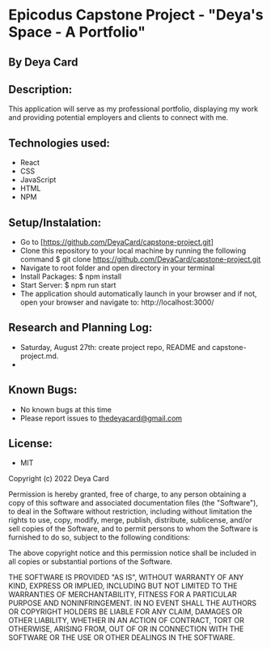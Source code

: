 # Epicodus Capstone Project - "Deya's Space - A Portfolio"

## By Deya Card

## Description:

This application will serve as my professional portfolio, displaying my work and providing potential employers and clients to connect with me.


## Technologies used:
* React
* CSS
* JavaScript
* HTML
* NPM



## Setup/Instalation:
* Go to [https://github.com/DeyaCard/capstone-project.git]
* Clone this repository to your local machine by running the following command $ git clone https://github.com/DeyaCard/capstone-project.git
* Navigate to root folder and open directory in your terminal
* Install Packages: $ npm install
* Start Server: $ npm run start
* The application should automatically launch in your browser and if not, open your browser and navigate to: http://localhost:3000/


## Research and Planning Log:
* Saturday, August 27th: create project repo, README and capstone-project.md.
*

## Known Bugs:
* No known bugs at this time
* Please report issues to thedeyacard@gmail.com


## License: 
* MIT

Copyright (c) 2022 Deya Card

Permission is hereby granted, free of charge, to any person obtaining a copy of this software and associated documentation files (the "Software"), to deal in the Software without restriction, including without limitation the rights to use, copy, modify, merge, publish, distribute, sublicense, and/or sell copies of the Software, and to permit persons to whom the Software is furnished to do so, subject to the following conditions:

The above copyright notice and this permission notice shall be included in all copies or substantial portions of the Software.

THE SOFTWARE IS PROVIDED "AS IS", WITHOUT WARRANTY OF ANY KIND, EXPRESS OR IMPLIED, INCLUDING BUT NOT LIMITED TO THE WARRANTIES OF MERCHANTABILITY, FITNESS FOR A PARTICULAR PURPOSE AND NONINFRINGEMENT. IN NO EVENT SHALL THE AUTHORS OR COPYRIGHT HOLDERS BE LIABLE FOR ANY CLAIM, DAMAGES OR OTHER LIABILITY, WHETHER IN AN ACTION OF CONTRACT, TORT OR OTHERWISE, ARISING FROM, OUT OF OR IN CONNECTION WITH THE SOFTWARE OR THE USE OR OTHER DEALINGS IN THE SOFTWARE.